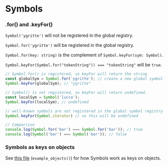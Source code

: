 # Symbols

### .for() and .keyFor()

`Symbol('ygritte')` will not be registered in the global registry.

`Symbol.for('ygritte')` will be registered in the global registry.

`Symbol.for(key: string)` is the complement of `Symbol.keyFor(sym: Symbol)`.

`Symbol.keyFor(Symbol.for("tokenString")) === "tokenString"` will be `true`.

```js
// Symbol.for() is registered, so keyFor will return the string
const globalSym = Symbol.for('ygritte'); // create a new global symbol
Symbol.keyFor(globalSym); // "ygritte"

// Symbol() is not registered, so keyFor will return undefined.
const localSym = Symbol('lucca');
Symbol.keyFor(localSym); // undefined

// well-known symbols are not registered in the global symbol registry
Symbol.keyFor(Symbol.iterator) // so this will be undefined

// Comparison
console.log(Symbol.for('bar') === Symbol.for('bar')); // true
console.log(Symbol('bar') === Symbol('bar')); // false
```

### Symbols as keys on objects

See [this file](./sets_maps.js) (`example_objects()`) for how Symbols work as keys on objects.